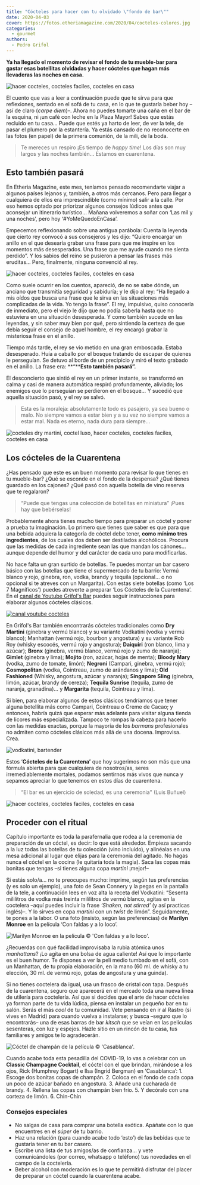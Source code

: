 ```yaml
---
title: "Cócteles para hacer con tu olvidado \"fondo de bar\""
date: 2020-04-03
cover: https://fotos.etheriamagazine.com/2020/04/cocteles-colores.jpg
categories: 
  - gourmet
authors: 
  - Pedro Grifol
---
```


**Ya ha llegado el momento de revisar el fondo de tu mueble-bar para gastar esas 
botellitas olvidadas y hacer cócteles que hagan más llevaderas las noches en casa.** 

![hacer cocteles, cocteles faciles, cocteles en casa](https://fotos.etheriamagazine.com/2020/04/mejores-cocteles-en-casa.jpg "Un cóctel y un buen libro, no se necesita más para pasar una tarde o una noche de cine. © Hanny Naibaho")

El cuento que vas a leer a continuación puede que te sirva para que reflexiones, sentado 
en el sofá de tu casa, en lo que te gustaría beber hoy –así de claro (_carpe diem_)–. 
Ahora no puedes tomarte una caña en el bar de la esquina, ni ¡un café con leche en la 
Plaza Mayor! Sabes que estás recluido en tu casa… Puede que estés ya harto de leer, de 
ver la tele, de pasar el plumero por la estantería. Ya estás cansado de no reconocerte 
en las fotos (en papel) de la primera comunión, de la mili, de la boda. 

> Te mereces un respiro ¡Es tiempo de _happy time_! Los días son muy largos y las noches 
> también... Estamos en cuarentena. 

## Esto también pasará

En Etheria Magazine, este mes, teníamos pensado recomendarte viajar a algunos países 
lejanos y, también, a otros más cercanos. Pero para llegar a cualquiera de ellos era 
imprescindible (como mínimo) salir a la calle. Por eso hemos optado por priorizar 
algunos consejos lúdicos antes que aconsejar un itinerario turístico… Mañana volveremos 
a soñar con ‘Las mil y una noches’, pero hoy ‘#YoMeQuedoEnCasa’. 

Empecemos reflexionando sobre una antigua parábola: Cuenta la leyenda que cierto rey 
convocó a sus consejeros y les dijo: “Quiero encargar un anillo en el que desearía 
grabar una frase para que me inspire en los momentos más desesperados. Una frase que me 
ayude cuando me sienta perdido”. Y los sabios del reino se pusieron a pensar las frases 
más eruditas… Pero, finalmente, ninguna convenció al rey. 

![hacer cocteles, cocteles faciles, cocteles en casa](https://fotos.etheriamagazine.com/2020/04/cocteles-colores.jpg "Atrévete a preparar uno de estos cócteles en casa.")

Como suele ocurrir en los cuentos, apareció, de no se sabe dónde, un anciano que 
transmitía seguridad y sabiduría; y le dijo al rey: “Ha llegado a mis oídos que busca 
una frase que le sirva en las situaciones más complicadas de la vida. Yo tengo la 
frase”. El rey, impulsivo, quiso conocerla de inmediato, pero el viejo le dijo que no 
podía saberla hasta que no estuviera en una situación desesperada. Y como también sucede 
en las leyendas, y sin saber muy bien por qué, pero sintiendo la certeza de que debía 
seguir el consejo de aquel hombre, el rey encargó grabar la misteriosa frase en el 
anillo. 

Tiempo más tarde, el rey se vio metido en una gran emboscada. Estaba desesperado. Huía a 
caballo por el bosque tratando de escapar de quienes le perseguían. Se detuvo al borde 
de un precipicio y miró el texto grabado en el anillo. La frase era: **“****Esto también 
pasará”.** 

El desconcierto que sintió el rey en un primer instante, se transformó en calma y casi 
de manera automática respiró profundamente, aliviado; los enemigos que lo perseguían se 
perdieron en el bosque… Y sucedió que aquella situación pasó, y el rey se salvó. 

> Esta es la moraleja: absolutamente todo es pasajero, ya sea bueno o malo. No siempre 
> vamos a estar bien y a su vez no siempre vamos a estar mal. Nada es eterno, nada dura 
> para siempre… 

![cocteles dry martini, coctel luxo, hacer cocteles, cocteles faciles, cocteles en casa](https://fotos.etheriamagazine.com/2020/04/dry-martini-luxo.jpg "Dry Martini y Luxo. © Pedro Grifol")

## Los cócteles de la Cuarentena

¿Has pensado que este es un buen momento para revisar lo que tienes en tu mueble-bar? 
¿Qué se esconde en el fondo de la despensa? ¿Qué tienes guardado en los cajones? ¿Qué 
pasó con aquella botella de vino reserva que te regalaron? 

> “Puede que tengas una colección de botellitas en miniatura” ¡Pues hay que bebérselas! 

Probablemente ahora tienes mucho tiempo para preparar un cóctel y poner a prueba tu 
imaginación. Lo primero que tienes que saber es que para que una bebida adquiera la 
categoría de cóctel debe tener, **como mínimo tres ingredientes**, de los cuales dos 
deben ser destilados alcohólicos. Procura que las medidas de cada ingrediente sean las 
que mandan los cánones… aunque depende del humor y del carácter de cada uno para 
modificarlas. 

No hace falta un gran surtido de botellas. Te puedes montar un bar casero básico con las 
botellas que tiene el supermercado de tu barrio: Vermú blanco y rojo, ginebra, ron, 
vodka, brandy y tequila (opcional… o no opcional si te atreves con un Margarita). Con 
estas siete botellas (como ‘Los 7 Magníficos’) puedes atreverte a preparar ‘Los Cócteles 
de la Cuarentena’. En el [canal de Youtube Grifol's 
Bar](https://www.youtube.com/channel/UCe8MEF-1HQZsq_LzGsIs8nw?view_as=subscriber) puedes 
seguir instrucciones para elaborar algunos cócteles clásicos. 

[![canal youtube cocteles](https://fotos.etheriamagazine.com/2020/04/youtube-grifols-bar.jpg "Canal Grifol's Bar para aprender a hacer cócteles.")](https://youtu.be/FkY00iU7f0o)

En Grifol's Bar también encontrarás cócteles tradicionales como **Dry Martini** (ginebra 
y vermú blanco) y su variante Vodkatini (vodka y vermú blanco); Manhattan (vermú rojo, 
bourbon y angostura) y su variante Rob Roy (whisky escocés, vermú rojo y angostura); 
**Daiquiri** (ron blanco, lima y azúcar); **Bronx** (ginebra, vermú blanco, vermú rojo y 
zumo de naranja); **Gimlet** (ginebra y lima); **Mojito** (ron, azúcar, hojas de menta); 
**Bloody Mary** (vodka, zumo de tomate, limón); **Negroni** (Campari, ginebra, vermú 
rojo); **Cosmopolitan** (vodka, Cointreau, zumo de arándanos y lima); **Old Fashioned** 
(Whisky, angostura, azúcar y naranja); **Singapore Sling** (ginebra, limón, azúcar, 
brandy de cereza); **Tequila Sunrise** (tequila, zumo de naranja, granadina)… y 
**Margarita** (tequila, Cointreau y lima). 

Si bien, para elaborar algunos de estos clásicos tendríamos que tener alguna botellita 
más como Campari, Cointreau o Creme de Cacao; y entonces, habría quizá que esperar más 
adelante para visitar alguna tienda de licores más especializada. Tampoco te rompas la 
cabeza para hacerlo con las medidas exactas, porque la mayoría de los _barmans_ 
profesionales no admiten como cócteles clásicos más allá de una docena. Improvisa. Crea. 

![vodkatini, bartender](https://fotos.etheriamagazine.com/2020/04/bartender-coctel-vodkatini.jpg "Los cócteles son bebidas de culto. A la dcha., un Vodkatini.© P.Grifol")

Estos ‘**Cócteles de la Cuarentena’** que hoy sugerimos no son más que una fórmula 
abierta para que cualquiera de nosotros/as, seres irremediablemente mortales, podamos 
sentirnos más vivos que nunca y sepamos apreciar lo que tenemos en estos días de 
cuarentena. 

> “El bar es un ejercicio de soledad, es una ceremonia" (Luis Buñuel) 

![hacer cocteles, cocteles faciles, cocteles en casa](https://fotos.etheriamagazine.com/2020/04/coctel-manhattan.jpg "Improvisa con las bebidas que tengas. Manhattan (Izq.). © P. Grifol")

## Proceder con el ritual

Capítulo importante es toda la parafernalia que rodea a la ceremonia de preparación de 
un cóctel, es decir: lo que está alrededor. Empieza sacando a la luz todas las botellas 
de tu colección (vino incluido), y alinéalas en una mesa adicional al lugar que elijas 
para la ceremonia del agitado. No hagas nunca el cóctel en la cocina (le quitaría toda 
la magia). Saca las copas más bonitas que tengas –si tienes alguna copa _martini_ 
¡mejor!– 

Si estás solo/a… no te preocupes mucho: imprime, según tus preferencias (y es solo un 
ejemplo), una foto de Sean Connery y la pegas en la pantalla de la tele, a continuación 
lees en voz alta la receta del Vodkatini: “Sesenta mililitros de vodka más treinta 
mililitros de vermú blanco, agitas en la coctelera –aquí puedes incluir la frase 
_‘Shaken, not stirred’_ (y así practicas inglés)–. Y lo sirves en copa _martini_ con un 
_twist_ de limón”. Seguidamente, te pones a la labor. O una foto (insisto, según las 
preferencias) de **Marilyn Monroe** en la película ‘Con faldas y a lo loco’. 

![Marilyn Monroe en la película © 'Con faldas y a lo loco'.](https://fotos.etheriamagazine.com/2020/04/Marilyn-Monroe-en-Con-faldas-y-a-lo-loco.jpg "Marilyn Monroe en la película © 'Con faldas y a lo loco'.")

¿Recuerdas con qué facilidad improvisaba la rubia atómica unos _manhattans_? ¡Lo agita 
en una bolsa de agua caliente! Así que lo importante es el buen humor. Te dispones a ver 
la peli medio tumbado en el sofá, con un Manhattan, de tu propia elaboración, en la mano 
(60 ml. de whisky a tu elección, 30 ml. de vermú rojo, gotas de angostura y una guinda). 

Si no tienes coctelera da igual, usa un frasco de cristal con tapa. Después de la 
cuarentena, seguro que aparecerá en el mercado toda una nueva línea de utilería para 
coctelería. Así que si decides que el arte de hacer cócteles ya forman parte de tu vida 
lúdica, piensa en instalar un pequeño bar en tu salón. Serás el más _cool_ de tu 
comunidad. Vete pensando en ir al Rastro (si vives en Madrid) para cuando vuelva a 
instalarse; y busca –seguro que lo encontrarás– una de esas barras de bar _kitsch_ que 
se veían en las películas sesenteras, con luz y espejos. Hazle sitio en un rincón de tu 
casa, tus familiares y amigos te lo agradecerán. 

![Cóctel de champán de la película © 'Casablanca'.](https://fotos.etheriamagazine.com/2020/04/Coctel-de-Champan-Casablanca.jpg "Cóctel de champán de la película © 'Casablanca'.")

Cuando acabe toda esta pesadilla del COVID-19, lo vas a celebrar con un **Classic 
Champagne Cocktail**, el cóctel con el que brindan, mirándose a los ojos, Rick (Humphrey 
Bogart) e Ilsa (Ingrid Bergman) en ‘Casablanca’: 1\. Escoge dos bonitas copas de 
champán. 2\. Coloca en el fondo de cada copa un poco de azúcar bañado en angostura. 3\. 
Añade una cucharada de brandy. 4\. Rellena las copas con champán bien frío. 5\. Y 
decóralo con una corteza de limón. 6\. Chin-Chin 

### Consejos especiales

- No salgas de casa para comprar una botella exótica. Apáñate con lo que encuentres en el _súper_ de tu barrio.
- Haz una relación (para cuando acabe todo ‘esto’) de las bebidas que te gustaría tener en tu bar casero.
- Escribe una lista de tus amigos/as de confianza… y vete comunicándoles (por correo, whatsapp o teléfono) tus novedades en el campo de la coctelería.
- Beber alcohol con moderación es lo que te permitirá disfrutar del placer de preparar un cóctel cuando la cuarentena acabe.
